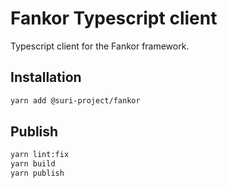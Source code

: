 # Fankor Typescript client

Typescript client for the Fankor framework.

## Installation

```bash
yarn add @suri-project/fankor
```

## Publish

```bash
yarn lint:fix
yarn build
yarn publish
```